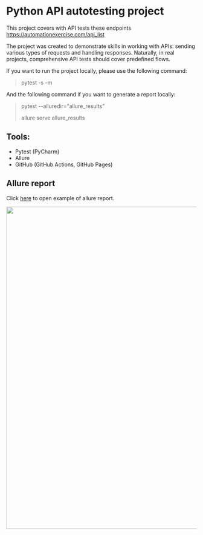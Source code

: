# Python API autotesting project

This project covers with API tests these endpoints https://automationexercise.com/api_list

The project was created to demonstrate skills in working with APIs: sending various types of requests and handling responses. Naturally, in real projects, comprehensive API tests should cover predefined flows.

If you want to run the project locally, please use the following command:
> pytest -s -m
> 
And the following command if you want to generate a report locally:

> pytest --alluredir="allure_results"
> 
> allure serve allure_results


## Tools:
- Pytest (PyCharm)
- Allure
- GitHub (GitHub Actions, GitHub Pages)

## Allure report
Click <a href="https://anlevina.github.io/python_api_tests/16/">here</a> to open example of allure report.
<p align="center">  
<img src="images/full_ui_report.png" width="850"/>
</p>